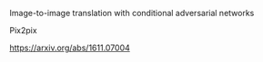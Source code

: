 Image-to-image translation with conditional adversarial networks

Pix2pix

https://arxiv.org/abs/1611.07004

